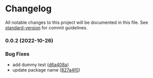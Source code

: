 # Changelog

All notable changes to this project will be documented in this file. See [standard-version](https://github.com/conventional-changelog/standard-version) for commit guidelines.

### 0.0.2 (2022-10-26)


### Bug Fixes

* add dummy test ([d6a408a](https://github.com/lmesacademy/clog/commit/d6a408a756b449db3338ad6f44e5ac5c2d688062))
* update package name ([827a4f0](https://github.com/lmesacademy/clog/commit/827a4f0408f2c02f22aac6876a4c7c89c54fa916))
